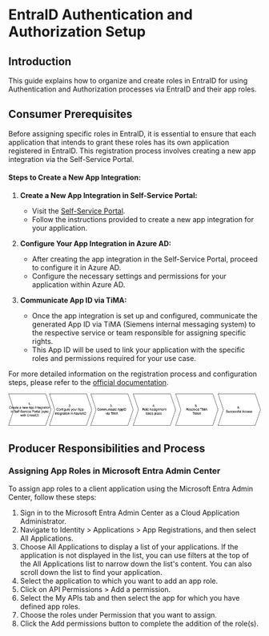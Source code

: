 # EntraID Authentication and Authorization Setup

## Introduction

This guide explains how to organize and create roles in EntraID for using Authentication and Authorization processes via EntraID and their app roles.

## Consumer Prerequisites

Before assigning specific roles in EntraID, it is essential to ensure that each application that intends to grant these roles has its own application registered in EntraID. This registration process involves creating a new app integration via the Self-Service Portal.

#### Steps to Create a New App Integration:

1. **Create a New App Integration in Self-Service Portal:**
    - Visit the [Self-Service Portal](https://myadpro-services.siemens.com/applications).
    - Follow the instructions provided to create a new app integration for your application.

2. **Configure Your App Integration in Azure AD:**
    - After creating the app integration in the Self-Service Portal, proceed to configure it in Azure AD.
    - Configure the necessary settings and permissions for your application within Azure AD.

3. **Communicate App ID via TiMA:**
    - Once the app integration is set up and configured, communicate the generated App ID via TiMA (Siemens internal messaging system) to the respective service or team responsible for assigning specific rights.
    - This App ID will be used to link your application with the specific roles and permissions required for your use case.

For more detailed information on the registration process and configuration steps, please refer to the [official documentation](https://wiki.siemens.com/pages/viewpage.action?pageId=386471116).

![ConsumerPreparationProcess.png](doc%2FConsumerPreparationProcess.png)

## Producer Responsibilities and Process

### Assigning App Roles in Microsoft Entra Admin Center

To assign app roles to a client application using the Microsoft Entra Admin Center, follow these steps:

1. Sign in to the Microsoft Entra Admin Center as a Cloud Application Administrator.
2. Navigate to Identity > Applications > App Registrations, and then select All Applications.
3. Choose All Applications to display a list of your applications. If the application is not displayed in the list, you can use filters at the top of the All Applications list to narrow down the list's content. You can also scroll down the list to find your application.
4. Select the application to which you want to add an app role.
5. Click on API Permissions > Add a permission.
6. Select the My APIs tab and then select the app for which you have defined app roles.
7. Choose the roles under Permission that you want to assign.
8. Click the Add permissions button to complete the addition of the role(s).
